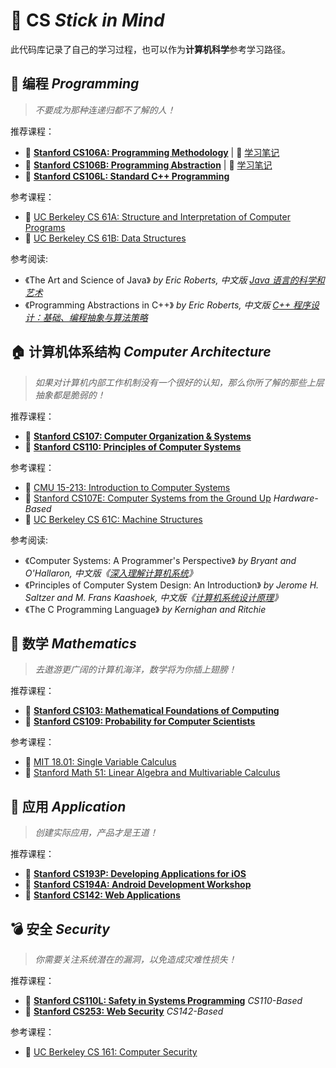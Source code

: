 # 🎄 CS *Stick in Mind*

此代码库记录了自己的学习过程，也可以作为**计算机科学**参考学习路径。

## 🧱 编程 *Programming*

> *不要成为那种连递归都不了解的人！*

推荐课程：
- 📌 [**Stanford CS106A: Programming Methodology**](https://web.stanford.edu/class/cs106a/) | 📔 [学习笔记](https://blog.stickmind.com/category/stanford-cs106a.html)
- 📌 [**Stanford CS106B: Programming Abstraction**](https://web.stanford.edu/class/cs106b/) | 📔 [学习笔记](https://blog.stickmind.com/category/stanford-cs106b.html)
- 📌 [**Stanford CS106L: Standard C++ Programming**](http://web.stanford.edu/class/cs106l/)

参考课程：
- 📍 [UC Berkeley CS 61A: Structure and Interpretation of Computer Programs](https://inst.eecs.berkeley.edu/~cs61a/fa20/)
- 📍 [UC Berkeley CS 61B: Data Structures](https://sp21.datastructur.es/)

参考阅读:
- 《The Art and Science of Java》 *by Eric Roberts, 中文版 [Java 语言的科学和艺术](https://book.douban.com/subject/3374084/)*
- 《Programming Abstractions in C++》 *by Eric Roberts, 中文版 [C++ 程序设计：基础、编程抽象与算法策略](https://book.douban.com/subject/27004881/)*

## 🏠 计算机体系结构 *Computer Architecture*

> *如果对计算机内部工作机制没有一个很好的认知，那么你所了解的那些上层抽象都是脆弱的！*

推荐课程：
- 📌 [**Stanford CS107: Computer Organization & Systems**](https://web.stanford.edu/class/cs107/)
- 📌 [**Stanford CS110: Principles of Computer Systems**](https://web.stanford.edu/class/cs110/)

参考课程：
- 📍 [CMU 15-213: Introduction to Computer Systems](https://www.cs.cmu.edu/~213/)
- 📍 [Stanford CS107E: Computer Systems from the Ground Up](https://cs107e.github.io/) *Hardware-Based*
- 📍 [UC Berkeley CS 61C: Machine Structures](https://cs61c.org/sp22/)

参考阅读:
- 《Computer Systems: A Programmer's Perspective》 *by Bryant and O'Hallaron, 中文版《[深入理解计算机系统](https://book.douban.com/subject/26912767/)》*
- 《Principles of Computer System Design: An Introduction》 *by Jerome H. Saltzer and M. Frans Kaashoek, 中文版《[计算机系统设计原理](https://book.douban.com/subject/20474544/)》*
- 《The C Programming Language》 *by Kernighan and Ritchie*

## 🧮 数学 *Mathematics*

> *去遨游更广阔的计算机海洋，数学将为你插上翅膀！*

推荐课程：
- 📌 [**Stanford CS103: Mathematical Foundations of Computing**](http://web.stanford.edu/class/cs103/)
- 📌 [**Stanford CS109: Probability for Computer Scientists**](http://web.stanford.edu/class/cs109/)

参考课程：
- 📍 [MIT 18.01: Single Variable Calculus](https://ocw.mit.edu/courses/mathematics/18-01-single-variable-calculus-fall-2006/)
- 📍 [Stanford Math 51: Linear Algebra and Multivariable Calculus](https://stanford.edu/class/math51/)

## 🍔 应用 *Application*

> *创建实际应用，产品才是王道！*

推荐课程：
- 📌 [**Stanford CS193P: Developing Applications for iOS**](https://cs193p.sites.stanford.edu/)
- 📌 [**Stanford CS194A: Android Development Workshop**](https://web.stanford.edu/class/cs194a/)
- 📌 [**Stanford CS142: Web Applications**](https://web.stanford.edu/class/cs142/index.html)

## 💣 安全 *Security*

> *你需要关注系统潜在的漏洞，以免造成灾难性损失！*

推荐课程：
- 📌 [**Stanford CS110L: Safety in Systems Programming**](http://web.stanford.edu/class/cs110l/) *CS110-Based*
- 📌 [**Stanford CS253: Web Security**](https://web.stanford.edu/class/cs253/) *CS142-Based*

参考课程：
- 📍 [UC Berkeley CS 161: Computer Security](https://su21.cs161.org/)
